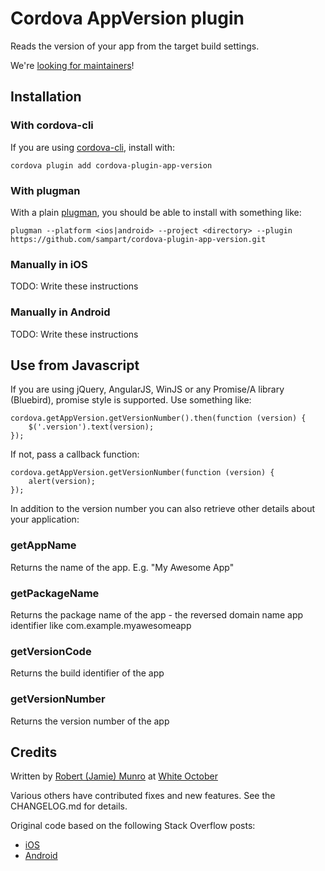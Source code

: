 # Cordova AppVersion plugin

Reads the version of your app from the target build settings.

We're [looking for maintainers](https://github.com/sampart/cordova-plugin-app-version/issues/100)!

## Installation

### With cordova-cli

If you are using [cordova-cli](https://github.com/apache/cordova-cli), install
with:

    cordova plugin add cordova-plugin-app-version

### With plugman

With a plain [plugman](https://github.com/apache/cordova-plugman), you should be
able to install with something like:

    plugman --platform <ios|android> --project <directory> --plugin https://github.com/sampart/cordova-plugin-app-version.git

### Manually in iOS

TODO: Write these instructions

### Manually in Android

TODO: Write these instructions

## Use from Javascript

If you are using jQuery, AngularJS, WinJS or any Promise/A library (Bluebird), promise style is supported. Use something like:

    cordova.getAppVersion.getVersionNumber().then(function (version) {
        $('.version').text(version);
    });

If not, pass a callback function:

    cordova.getAppVersion.getVersionNumber(function (version) {
        alert(version);
    });

In addition to the version number you can also retrieve other details about your application:

### getAppName

Returns the name of the app. E.g. "My Awesome App"

### getPackageName

Returns the package name of the app - the reversed domain name app identifier like com.example.myawesomeapp

### getVersionCode

Returns the build identifier of the app

### getVersionNumber

Returns the version number of the app

## Credits

Written by [Robert (Jamie) Munro](http://twitter.com/rjmunro) at
[White October](http://whiteoctober.co.uk/)

Various others have contributed fixes and new features. See the CHANGELOG.md for details.

Original code based on the following Stack Overflow posts:

* [iOS](http://stackoverflow.com/a/14713364/3408)
* [Android](http://stackoverflow.com/a/3637686/3408)
